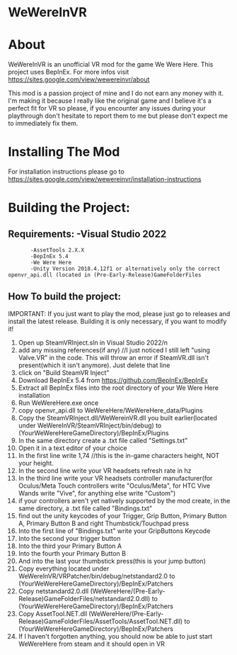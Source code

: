 # WeWereInVR



# About
 WeWereInVR is an unofficial VR mod for the game We Were Here. 
 This project uses BepInEx.
 For more infos visit https://sites.google.com/view/wewereinvr/about

 This mod is a passion project of mine and I do not earn any money with it. I'm making it because I really like the original game and I believe it's a perfect fit for VR so please, if you encounter any issues during your playthrough don't hesitate to report them to me but please don't expect me to immediately fix them.

# Installing The Mod
 For installation instructions please go to https://sites.google.com/view/wewereinvr/installation-instructions

# Building the Project:
## Requirements: -Visual Studio 2022
	       -AssetTools 2.X.X
	       -BepInEx 5.4
	       -We Were Here
	       -Unity Version 2018.4.12f1 or alternatively only the correct openvr_api.dll (located in (Pre-Early-Release)GameFolderFiles
 
## How To build the project:			
IMPORTANT: If you just want to play the mod, please just go to releases and install the latest release. Building it is only necessary, if you want to modify it!
1. Open up SteamVRInject.sln in Visual Studio 2022/n
2. add any missing references(if any) //I just noticed I still left "using Valve.VR" in the code. This will throw an error if SteamVR.dll isn't present(which it isn't anymore). Just delete that line
3. click on "Build SteamVR Inject"
4. Download BepInEx 5.4 from https://github.com/BepInEx/BepInEx
5. Extract all BepInEx files into the root directory of your We Were Here installation
6. Run WeWereHere.exe once
7. copy openvr_api.dll to WeWereHere/WeWereHere_data/Plugins
8. Copy the SteamVRInject.dll/WeWereinVR.dll you built earlier(located under WeWereInVR/SteamVRInject/bin/debug) to (YourWeWereHereGameDirectory)/BepInEx/Plugins
9. In the same directory create a .txt file called "Settings.txt"
10. Open it in a text editor of your choice
11. In the first line write 1,74  //this is the in-game characters height, NOT your height.
12. In the second line write your VR headsets refresh rate in hz
13. In the third line write your VR headsets controller manufacturer(for Oculus/Meta Touch controllers write "Oculus/Meta", for HTC Vive Wands write "Vive", for anything else write "Custom")
14. if your controllers aren't yet natively supported by the mod create, in the same directory, a .txt file called "Bindings.txt"
15. find out the unity keycodes of your Trigger, Grip Button, Primary Button A, Primary Button B and right Thumbstick/Touchpad press
16. Into the first line of "Bindings.txt" write your GripButtons Keycode
17. Into the second your trigger button
18. Into the third your Primary Button A
19. Into the fourth your Primary Button B
20. And into the last your thumbstick press(this is your jump button)
21. Copy everything located under WeWereInVR/VRPatcher/bin/debug/netstandard2.0 to (YourWeWereHereGameDirectory)/BepInEx/Patchers
22. Copy netstandard2.0.dll (WeWereHere/(Pre-Early-Release)GameFolderFiles/netstandard2.0.dll) to (YourWeWereHereGameDirectory)/BepInEx/Patchers
23. Copy AssetTool.NET.dll (WeWereHere/(Pre-Early-Release)GameFolderFiles/AssetTools/AssetTool.NET.dll) to (YourWeWereHereGameDirectory)/BepInEx/Patchers
24. If I haven't forgotten anything, you should now be able to just start WeWereHere from steam and it should open in VR
 

